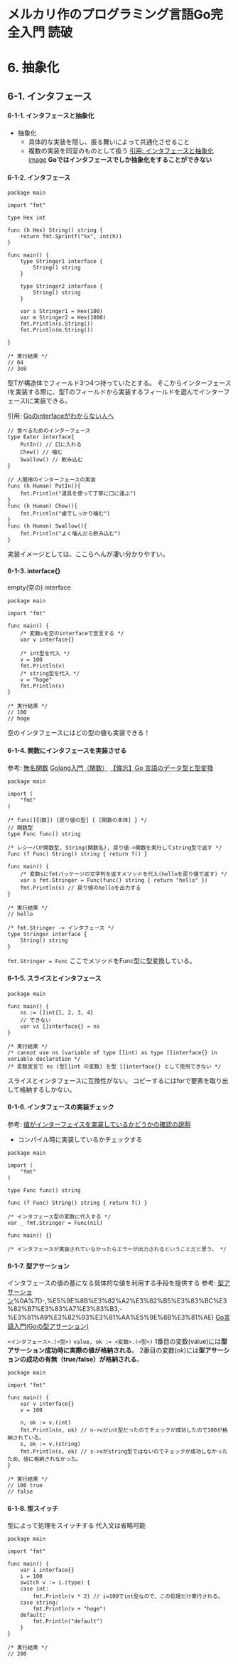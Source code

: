 # メルカリ作のプログラミング言語Go完全入門 読破
# 6. 抽象化
## 6-1. インタフェース
#### 6-1-1. インタフェースと抽象化
- 抽象化
  - 具体的な実装を隠し、振る舞いによって共通化させること
  - 複数の実装を同室のものとして扱う
[引用: インタフェースと抽象化 image](https://cdn-ak.f.st-hatena.com/images/fotolife/y/y-zumi/20190728/20190728023343.jpg)
**Goではインタフェースでしか抽象化をすることができない**

#### 6-1-2. インタフェース
```go:
package main

import "fmt"

type Hex int

func (h Hex) String() string {
	return fmt.Sprintf("%x", int(h))
}

func main() {
	type Stringer1 interface {
		String() string
	}

	type Stringer2 interface {
		String() string
	}

	var s Stringer1 = Hex(100)
	var m Stringer2 = Hex(1000)
	fmt.Println(s.String())
	fmt.Println(m.String())

}

/* 実行結果 */
// 64
// 3e8
```
型Tが構造体でフィールド3つ4つ持っていたとする。
そこからインターフェースIを実装する際に、型Tのフィールドから実装するフィールドを選んでインターフェースIに実装できる。

引用: [Goのinterfaceがわからない人へ](https://qiita.com/rtok/items/46eadbf7b0b7a1b0eb08)
```go:
// 食べるためのインターフェース
type Eater interface{
    PutIn() // 口に入れる
    Chew() // 噛む
    Swallow() // 飲み込む
}

// 人間用のインターフェースの実装
func (h Human) PutIn(){
    fmt.Println("道具を使って丁寧に口に運ぶ")
}
func (h Human) Chew(){
    fmt.Println("歯でしっかり噛む")
}
func (h Human) Swallow(){
    fmt.Println("よく噛んだら飲み込む")
}
```
実装イメージとしては、ここらへんが凄い分かりやすい。

#### 6-1-3. interface{}
empty(空の) interface
```go:
package main

import "fmt"

func main() {
	/* 変数vを空のinterfaceで宣言する */
	var v interface{}

	/* int型を代入 */
	v = 100
	fmt.Println(v)
	/* string型を代入 */
	v = "hoge"
	fmt.Println(v)
}

/* 実行結果 */
// 100
// hoge
```
空のインタフェースにはどの型の値も実装できる！

#### 6-1-4. 関数にインタフェースを実装させる
参考:
[無名関数](https://blog.y-yuki.net/entry/2017/05/04/000000)
[Golang入門（関数）](https://qiita.com/gorilla0513/items/7e734c4e0680b5ea341d)
[【備忘】Go 言語のデータ型と型変換](https://qiita.com/t-yama-3/items/724f5f76356b814b0b2d)

```go:
package main

import (
	"fmt"
)

/* func([引数]) [戻り値の型] { [関数の本体] } */
// 関数型
type Func func() string

/* レシーバが関数型, String(関数名), 戻り値->関数を実行してstring型で返す */
func (f Func) String() string { return f() }

func main() {
	/* 変数sにfmtパッケージの文字列を返すメソッドを代入(helloを戻り値で返す) */
	var s fmt.Stringer = Func(func() string { return "hello" })
	fmt.Println(s) // 戻り値のhelloを出力する
}

/* 実行結果 */
// hello
```

```go:
/* fmt.Stringer -> インタフェース */
type Stringer interface {
    String() string
}
```
`fmt.Stringer = Func`
ここでメソッドをFunc型に型変換している。

#### 6-1-5. スライスとインタフェース
```go:
package main

func main() {
	ns := []int{1, 2, 3, 4}
	// できない
	var vs []interface{} = ns
}

/* 実行結果 */
/* cannot use ns (variable of type []int) as type []interface{} in variable declaration */
/* 変数宣言で ns (型[]int の変数) を型 []interface{} として使用できない */
```
スライスとインタフェースに互換性がない。
コピーするにはforで要素を取り出して格納するしかない。

#### 6-1-6. インタフェースの実装チェック
参考: [値がインターフェイスを実装しているかどうかの確認の説明](https://www.web-dev-qa-db-ja.com/ja/interface/%E5%80%A4%E3%81%8C%E3%82%A4%E3%83%B3%E3%82%BF%E3%83%BC%E3%83%95%E3%82%A7%E3%82%A4%E3%82%B9%E3%82%92%E5%AE%9F%E8%A3%85%E3%81%97%E3%81%A6%E3%81%84%E3%82%8B%E3%81%8B%E3%81%A9%E3%81%86%E3%81%8B%E3%81%AE%E7%A2%BA%E8%AA%8D%E3%81%AE%E8%AA%AC%E6%98%8E/1049952806/)

- コンパイル時に実装しているかチェックする
```go:
package main

import (
	"fmt"
)

type Func func() string

func (f Func) String() string { return f() }

/* インタフェース型の変数に代入する */
var _ fmt.Stringer = Func(nil)

func main() {}

/* インタフェースが実装されていなかったらエラーが出力されるということだと思う。 */
```

#### 6-1-7. 型アサーション
インタフェースの値の基になる具体的な値を利用する手段を提供する
参考:
[型アサーション](https://blog.y-yuki.net/entry/2017/05/08/000000#:~:text=%22world%22%7D)%0A%7D-,%E5%9E%8B%E3%82%A2%E3%82%B5%E3%83%BC%E3%82%B7%E3%83%A7%E3%83%B3,-%E3%81%A9%E3%82%93%E3%81%AA%E5%9E%8B%E3%81%AE)
[Go言語入門(Goの型アサーション)](https://qiita.com/knt45/items/2ae6f0dcbf84d0a24c42)

`<インタフェース>.(<型>)`
`value, ok := <変数>.(<型>)`
1番目の変数(value)には**型アサーション成功時に実際の値が格納される**。
2番目の変数(ok)には**型アサーションの成功の有無（true/false）が格納される**。
```go:
package main

import "fmt"

func main() {
	var v interface{}
	v = 100

	n, ok := v.(int)
	fmt.Println(n, ok) // n->vがint型だったのでチェックが成功したので100が格納されている。
	s, ok := v.(string)
	fmt.Println(s, ok) // s->vがstring型ではないのでチェックが成功しなかったため、値に格納されなかった。
}

/* 実行結果 */
// 100 true
// false
```

#### 6-1-8. 型スイッチ
型によって処理をスイッチする
代入文は省略可能
```go:
package main

import "fmt"

func main() {
	var i interface{}
	i = 100
	switch v := i.(type) {
	case int:
		fmt.Println(v * 2) // i=100でint型なので、この処理だけ実行される。
	case string:
		fmt.Println(v + "hoge")
	default:
		fmt.Println("default")
	}
}

/* 実行結果 */
// 200
```

